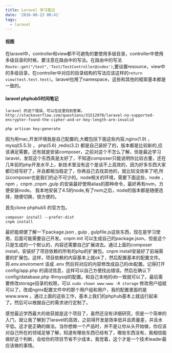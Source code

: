 ```yaml
---
title: Laravel 学习笔记
date: '2016-08-23 00:41'
tags:
  - laravel
---
```


#### 视图
在laravel中，controller和view都不可避免的要使用多级目录，controller中使用多级目录的时候，要注意在路由中的写法。在路由中的写法`Route::get("/test",'Test/TestController@index')`,要设置resource，view中的多级目录，在controller中对应的目录结构的写法应该这样的`return view(test.test.test)`。laravel也用了namespace，这些和其他的框架基本都是一致的。


#### laravel phphub5时间笔记

    laravel 的这个错误，可以在这里找到答案。
    http://stackoverflow.com/questions/31512970/laravel-no-supported-encrypter-found-the-cipher-and-or-key-length-are-invalid

```shell
php artisan key:generate
```


因为用mac,开发环境我是自己配置的,大概包括下面这些内容,nginx(1.9) ， mysql(5.5.3) ， php(5.6) ,redis(3.2) 都是自己装好了的，版本都是比较新的,应该满足需要。还有就是安装composer，之前对这个不怎么了解，但是最近学习laravel，发现这个东西真是太好了，不知道composer只能说明你比较古董，还在几年前的php开发水平上，新技术里没有这个是谈不上高效的，因为好多东西大家都已经写好了，并且都相当稳定了，你再自己去找其他的，就比较没效率了吧,所以composer也是我们的必不可少的。node相关的环境，需要下面这些，node ，npm ，cnpm ,cnpm ,gulp 的安装最好使用alias的那种命令，最好再有nvm，方便安装node。 我本地安装了4.5的node,有了nvm之后，node的版本都是随便选择，随便切换，很方便的。

首先clone phphub5 的官方包。

```shell
composer install --prefer-dist
cnpm install
```

最好能顺便了解一下package.json , gulp , gulpfile.js这些东西，现在是学习使用，后面可能需要自己开发。cnpm init 可以生成自己的package.json，但是这个只是生成的一个默认的，内容还需要自己扩展进去。通过上面的composer install，安装好了项目依赖的所有的php的扩展包。cnpm install安装好了前端需要的扩展包。这样，项目依赖的内容基本上就ok了，然后配置基本的配置文件。将.env.enviroment 该成 .env 然后将对应的内容修改成自己的db配置。记得打开 config/app.php 的调试信息，这样可以自己方便找出错误。然后在确认下config/database.php 中mysql的配置。和自己本地的db一致就可以了。最后需要修改storage目录的权限，可以 `sudo chown www:www -R storage` 修改用户组就可以了。改成nginx配置文件中的那个用户组和用户，我的配置里面的是www.www 。通过上面的这些工作，基本上我们的phphub基本上就运行起来了。然后可以根据自己的需求进行定制了。

感觉最近学西最大的收获就是这个项目了，虽然还没有详细研究，但是一个简单的入门，就让我了解到了laravel的高效，之前得开发是效率低并且质量差，并且水平低。这才是正确的做法。当你想做一个产品时，并不是让你从头开始做，你应该对自己所在的领域足够了解，知道有哪些东西已经有了，哪些东西没有，我相信能做好这个判断，会给你的项目节省不少成本，我觉着，这个才是一个技术leader最应该做的事情。


